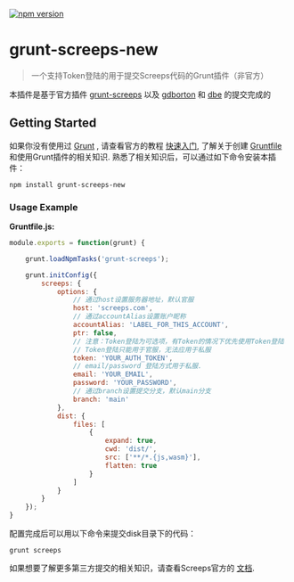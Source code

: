 [![npm version](https://badge.fury.io/js/grunt-screeps.svg)](https://badge.fury.io/js/grunt-screeps)

# grunt-screeps-new

> 一个支持Token登陆的用于提交Screeps代码的Grunt插件（非官方）

本插件是基于官方插件 [grunt-screeps](https://github.com/screeps/grunt-screeps) 以及 [gdborton](https://github.com/gdborton) 和 [dbe](https://github.com/dbe) 的提交完成的

## Getting Started
如果你没有使用过 [Grunt](https://www.gruntjs.net/) , 请查看官方的教程 [快速入门](https://www.gruntjs.net/getting-started), 了解关于创建 [Gruntfile](https://www.gruntjs.net/sample-gruntfile) 和使用Grunt插件的相关知识. 熟悉了相关知识后，可以通过如下命令安装本插件：

```shell
npm install grunt-screeps-new 
```

### Usage Example

**Gruntfile.js:**
```js
module.exports = function(grunt) {

    grunt.loadNpmTasks('grunt-screeps');

    grunt.initConfig({
        screeps: {
            options: {
                // 通过host设置服务器地址，默认官服
                host: 'screeps.com',
                // 通过accountAlias设置账户昵称
                accountAlias: 'LABEL_FOR_THIS_ACCOUNT',
                ptr: false,
                // 注意：Token登陆为可选项，有Token的情况下优先使用Token登陆
                // Token登陆只能用于官服，无法应用于私服
                token: 'YOUR_AUTH_TOKEN',
                // email/password 登陆方式用于私服.
                email: 'YOUR_EMAIL',
                password: 'YOUR_PASSWORD',
                // 通过branch设置提交分支，默认main分支
                branch: 'main'
            },
            dist: {
                files: [
                    {
                        expand: true,
                        cwd: 'dist/',
                        src: ['**/*.{js,wasm}'],
                        flatten: true
                    }
                ]
            }
        }
    });
}
```

配置完成后可以用以下命令来提交disk目录下的代码：
```
grunt screeps
```

如果想要了解更多第三方提交的相关知识，请查看Screeps官方的 [文档](http://docs.screeps.com/contributed/advanced_grunt.html).

